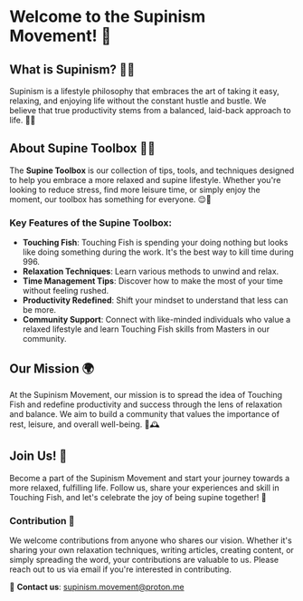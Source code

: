 # Welcome to the Supinism Movement! 🌟

## What is Supinism? 🛌💤

Supinism is a lifestyle philosophy that embraces the art of taking it easy, relaxing, and enjoying life without the constant hustle and bustle. We believe that true productivity stems from a balanced, laid-back approach to life. 🌿✨

## About Supine Toolbox 🧰🔧

The **Supine Toolbox** is our collection of tips, tools, and techniques designed to help you embrace a more relaxed and supine lifestyle. Whether you're looking to reduce stress, find more leisure time, or simply enjoy the moment, our toolbox has something for everyone. 😌🌼

### Key Features of the Supine Toolbox:

- **Touching Fish**: Touching Fish is spending your doing nothing but looks like doing something during the work. It's the best way to kill time during 996.
- **Relaxation Techniques**: Learn various methods to unwind and relax.
- **Time Management Tips**: Discover how to make the most of your time without feeling rushed.
- **Productivity Redefined**: Shift your mindset to understand that less can be more.
- **Community Support**: Connect with like-minded individuals who value a relaxed lifestyle and learn Touching Fish skills from Masters in our community.

## Our Mission 🌍

At the Supinism Movement, our mission is to spread the idea of Touching Fish and redefine productivity and success through the lens of relaxation and balance. We aim to build a community that values the importance of rest, leisure, and overall well-being. 🌴🕰️

## Join Us! 🙌

Become a part of the Supinism Movement and start your journey towards a more relaxed, fulfilling life. Follow us, share your experiences and skill in Touching Fish, and let's celebrate the joy of being supine together! 🌟

### Contribution 🤝

We welcome contributions from anyone who shares our vision. Whether it's sharing your own relaxation techniques, writing articles, creating content, or simply spreading the word, your contributions are valuable to us. Please reach out to us via email if you're interested in contributing.

📧 **Contact us**: [supinism.movement@proton.me](mailto:supinism.movement@proton.me)
